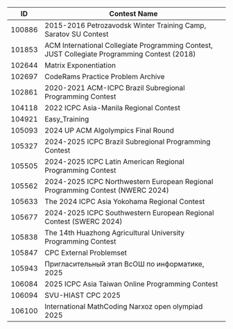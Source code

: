 | ID | Contest Name |
|---|---|
|100886| 2015-2016 Petrozavodsk Winter Training Camp, Saratov SU Contest |
|101853| ACM International Collegiate Programming Contest, JUST Collegiate Programming Contest (2018) |
|102644| Matrix Exponentiation |
|102697| CodeRams Practice Problem Archive |
|102861| 2020-2021 ACM-ICPC Brazil Subregional Programming Contest |
|104118| 2022 ICPC Asia-Manila Regional Contest |
|104921| Easy_Training |
|105093| 2024 UP ACM Algolympics Final Round |
|105327| 2024-2025 ICPC Brazil Subregional Programming Contest |
|105505| 2024-2025 ICPC Latin American Regional Programming Contest |
|105562| 2024-2025 ICPC Northwestern European Regional Programming Contest (NWERC 2024) | 
|105633| The 2024 ICPC Asia Yokohama Regional Contest | 
|105677| 2024-2025 ICPC Southwestern European Regional Contest (SWERC 2024) |
|105838| The 14th Huazhong Agricultural University Programming Contest |
|105847| CPC External Problemset |
|105943| Пригласительный этап ВсОШ по информатике, 2025 |
|106084| 2025 ICPC Asia Taiwan Online Programming Contest | 
|106094| SVU-HIAST CPC 2025 | 
|106100| International MathCoding Narxoz open olympiad 2025 |

